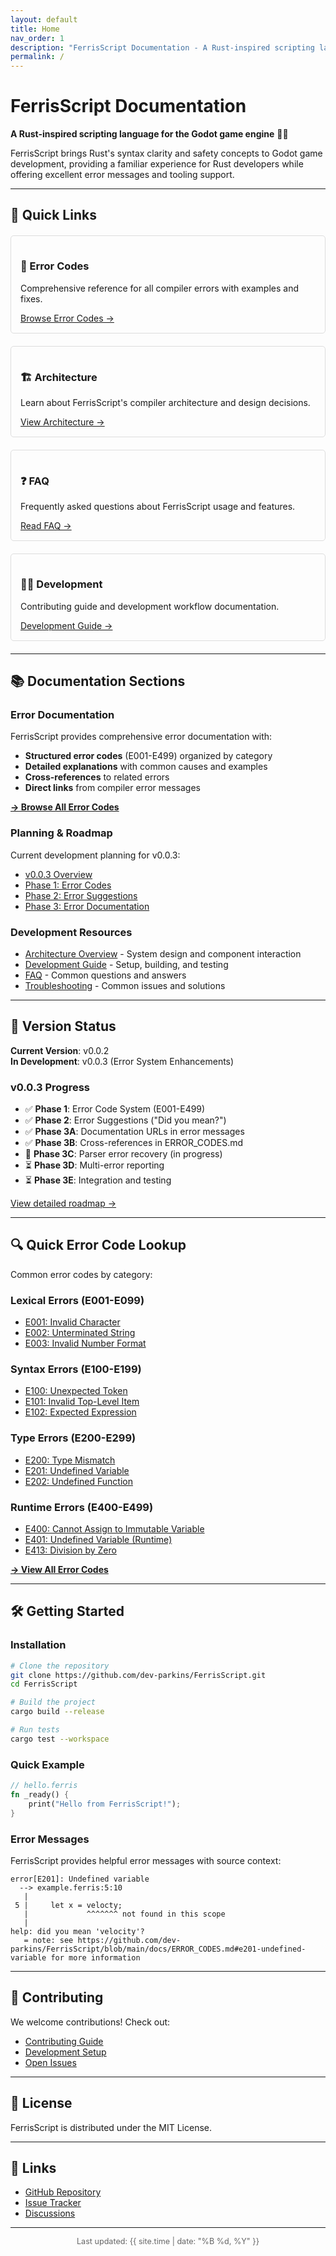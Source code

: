 ```yaml
---
layout: default
title: Home
nav_order: 1
description: "FerrisScript Documentation - A Rust-inspired scripting language for Godot"
permalink: /
---
```


# FerrisScript Documentation

**A Rust-inspired scripting language for the Godot game engine** 🦀✨

FerrisScript brings Rust's syntax clarity and safety concepts to Godot game development, providing a familiar experience for Rust developers while offering excellent error messages and tooling support.

---

## 🚀 Quick Links

<div style="display: grid; grid-template-columns: repeat(auto-fit, minmax(250px, 1fr)); gap: 20px; margin: 20px 0;">

<div style="border: 1px solid #ddd; padding: 15px; border-radius: 5px;">
<h3>📖 Error Codes</h3>
<p>Comprehensive reference for all compiler errors with examples and fixes.</p>
<a href="ERROR_CODES">Browse Error Codes →</a>
</div>

<div style="border: 1px solid #ddd; padding: 15px; border-radius: 5px;">
<h3>🏗️ Architecture</h3>
<p>Learn about FerrisScript's compiler architecture and design decisions.</p>
<a href="ARCHITECTURE">View Architecture →</a>
</div>

<div style="border: 1px solid #ddd; padding: 15px; border-radius: 5px;">
<h3>❓ FAQ</h3>
<p>Frequently asked questions about FerrisScript usage and features.</p>
<a href="FAQ">Read FAQ →</a>
</div>

<div style="border: 1px solid #ddd; padding: 15px; border-radius: 5px;">
<h3>👨‍💻 Development</h3>
<p>Contributing guide and development workflow documentation.</p>
<a href="DEVELOPMENT">Development Guide →</a>
</div>

</div>

---

## 📚 Documentation Sections

### Error Documentation

FerrisScript provides comprehensive error documentation with:

- **Structured error codes** (E001-E499) organized by category
- **Detailed explanations** with common causes and examples
- **Cross-references** to related errors
- **Direct links** from compiler error messages

[**→ Browse All Error Codes**](ERROR_CODES)

### Planning & Roadmap

Current development planning for v0.0.3:

- [v0.0.3 Overview](planning/v0.0.3/README)
- [Phase 1: Error Codes](planning/v0.0.3/PHASE_1_ERROR_CODES)
- [Phase 2: Error Suggestions](planning/v0.0.3/PHASE_2_ERROR_SUGGESTIONS)
- [Phase 3: Error Documentation](planning/v0.0.3/PHASE_3_ERROR_DOCS_RECOVERY)

### Development Resources

- [Architecture Overview](ARCHITECTURE) - System design and component interaction
- [Development Guide](DEVELOPMENT) - Setup, building, and testing
- [FAQ](FAQ) - Common questions and answers
- [Troubleshooting](TROUBLESHOOTING) - Common issues and solutions

---

## 🎯 Version Status

**Current Version**: v0.0.2  
**In Development**: v0.0.3 (Error System Enhancements)

### v0.0.3 Progress

- ✅ **Phase 1**: Error Code System (E001-E499)
- ✅ **Phase 2**: Error Suggestions ("Did you mean?")
- ✅ **Phase 3A**: Documentation URLs in error messages
- ✅ **Phase 3B**: Cross-references in ERROR_CODES.md
- 🚧 **Phase 3C**: Parser error recovery (in progress)
- ⏳ **Phase 3D**: Multi-error reporting
- ⏳ **Phase 3E**: Integration and testing

[View detailed roadmap →](planning/v0.0.3/README)

---

## 🔍 Quick Error Code Lookup

Common error codes by category:

### Lexical Errors (E001-E099)

- [E001: Invalid Character](ERROR_CODES#e001-invalid-character)
- [E002: Unterminated String](ERROR_CODES#e002-unterminated-string)
- [E003: Invalid Number Format](ERROR_CODES#e003-invalid-number-format)

### Syntax Errors (E100-E199)

- [E100: Unexpected Token](ERROR_CODES#e100-unexpected-token)
- [E101: Invalid Top-Level Item](ERROR_CODES#e101-invalid-top-level-item)
- [E102: Expected Expression](ERROR_CODES#e102-expected-expression)

### Type Errors (E200-E299)

- [E200: Type Mismatch](ERROR_CODES#e200-type-mismatch)
- [E201: Undefined Variable](ERROR_CODES#e201-undefined-variable)
- [E202: Undefined Function](ERROR_CODES#e202-undefined-function)

### Runtime Errors (E400-E499)

- [E400: Cannot Assign to Immutable Variable](ERROR_CODES#e400-cannot-assign-to-immutable-variable)
- [E401: Undefined Variable (Runtime)](ERROR_CODES#e401-undefined-variable)
- [E413: Division by Zero](ERROR_CODES#e413-division-by-zero)

[**→ View All Error Codes**](ERROR_CODES)

---

## 🛠️ Getting Started

### Installation

```bash
# Clone the repository
git clone https://github.com/dev-parkins/FerrisScript.git
cd FerrisScript

# Build the project
cargo build --release

# Run tests
cargo test --workspace
```

### Quick Example

```rust
// hello.ferris
fn _ready() {
    print("Hello from FerrisScript!");
}
```

### Error Messages

FerrisScript provides helpful error messages with source context:

```
error[E201]: Undefined variable
  --> example.ferris:5:10
   |
 5 |     let x = velocty;
   |             ^^^^^^^ not found in this scope
   |
help: did you mean 'velocity'?
   = note: see https://github.com/dev-parkins/FerrisScript/blob/main/docs/ERROR_CODES.md#e201-undefined-variable for more information
```

---

## 🤝 Contributing

We welcome contributions! Check out:

- [Contributing Guide](https://github.com/dev-parkins/FerrisScript/blob/main/CONTRIBUTING.md)
- [Development Setup](DEVELOPMENT)
- [Open Issues](https://github.com/dev-parkins/FerrisScript/issues)

---

## 📄 License

FerrisScript is distributed under the MIT License.

---

## 🔗 Links

- [GitHub Repository](https://github.com/dev-parkins/FerrisScript)
- [Issue Tracker](https://github.com/dev-parkins/FerrisScript/issues)
- [Discussions](https://github.com/dev-parkins/FerrisScript/discussions)

---

<p style="text-align: center; color: #666; font-size: 0.9em;">
Last updated: {{ site.time | date: "%B %d, %Y" }}
</p>

